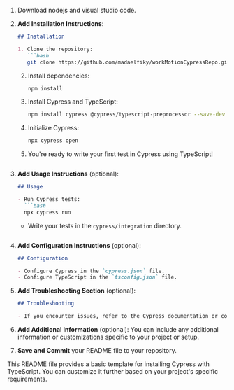 
1. Download nodejs and visual studio code.

2. **Add Installation Instructions**:
   ```markdown
   ## Installation

   1. Clone the repository:
      ```bash
      git clone https://github.com/madaelfiky/workMotionCypressRepo.git
      ```

   2. Install dependencies:
      ```bash
      npm install
      ```

   3. Install Cypress and TypeScript:
      ```bash
      npm install cypress @cypress/typescript-preprocessor --save-dev
      ```

   4. Initialize Cypress:
      ```bash
      npx cypress open
      ```

   5. You're ready to write your first test in Cypress using TypeScript!
   ```

3. **Add Usage Instructions** (optional):
   ```markdown
   ## Usage

   - Run Cypress tests:
     ```bash
     npx cypress run
     ```

   - Write your tests in the `cypress/integration` directory.
   ```

4. **Add Configuration Instructions** (optional):
   ```markdown
   ## Configuration

   - Configure Cypress in the `cypress.json` file.
   - Configure TypeScript in the `tsconfig.json` file.
   ```

5. **Add Troubleshooting Section** (optional):
   ```markdown
   ## Troubleshooting

   - If you encounter issues, refer to the Cypress documentation or community forums for help.
   ```

6. **Add Additional Information** (optional):
   You can include any additional information or customizations specific to your project or setup.

7. **Save and Commit** your README file to your repository.

This README file provides a basic template for installing Cypress with TypeScript. You can customize it further based on your project's specific requirements.

